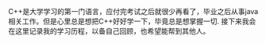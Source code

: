 C++是大学学习的第一门语言，应付完考试之后就很少再看了，毕业之后从事java相关工作。但是心里总是想把C++好好学一下，毕竟总是想掌握一切.
接下来我会在这里记录我的学习历程，以备自己回顾，也希望能帮到其他人。